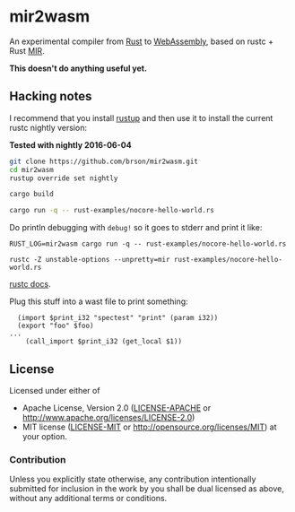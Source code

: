 # mir2wasm

An experimental compiler from [Rust] to [WebAssembly], based on rustc + Rust [MIR].

**This doesn't do anything useful yet.**

## Hacking notes

I recommend that you install [rustup] and then use it to
install the current rustc nightly version:

**Tested with nightly 2016-06-04**

```sh
git clone https://github.com/brson/mir2wasm.git
cd mir2wasm
rustup override set nightly
```

```sh
cargo build
```

```sh
cargo run -q -- rust-examples/nocore-hello-world.rs
```

Do println debugging with `debug!` so it goes to stderr and print it like:

```
RUST_LOG=mir2wasm cargo run -q -- rust-examples/nocore-hello-world.rs
```

```
rustc -Z unstable-options --unpretty=mir rust-examples/nocore-hello-world.rs
```

[rustc docs](https://manishearth.github.io/rust-internals-docs/rustc/index.html).

Plug this stuff into a wast file to print something:

```
  (import $print_i32 "spectest" "print" (param i32))
  (export "foo" $foo)
...
    (call_import $print_i32 (get_local $1))
```

## License

Licensed under either of
  * Apache License, Version 2.0 ([LICENSE-APACHE](LICENSE-APACHE) or
    http://www.apache.org/licenses/LICENSE-2.0)
  * MIT license ([LICENSE-MIT](LICENSE-MIT) or
    http://opensource.org/licenses/MIT) at your option.

### Contribution

Unless you explicitly state otherwise, any contribution intentionally submitted
for inclusion in the work by you shall be dual licensed as above, without any
additional terms or conditions.

[Rust]: https://www.rust-lang.org/
[WebAssembly]: https://webassembly.github.io/
[MIR]: https://github.com/rust-lang/rfcs/blob/master/text/1211-mir.md
[rustup]: https://www.rustup.rs
